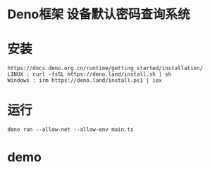 # Deno框架 设备默认密码查询系统
# 安装
```
https://docs.deno.org.cn/runtime/getting_started/installation/
LINUX : curl -fsSL https://deno.land/install.sh | sh
Windows : irm https://deno.land/install.ps1 | iex
```
# 运行
```
deno run --allow-net --allow-env main.ts
```
# demo
